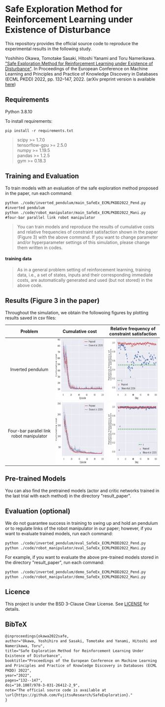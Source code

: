 # Safe Exploration Method for Reinforcement Learning under Existence of Disturbance

This repository provides the official source code to reproduce the experimental results in the following study.

Yoshihiro Okawa, Tomotake Sasaki, Hitoshi Yanami and Toru Namerikawa. ["Safe Exploration Method for Reinforcement Learning under Existence of Disturbance"](https://doi.org/10.1007/978-3-031-26412-2_9). In Proceedings of the European Conference on Machine Learning and Principles and Practice of Knowledge Discovery in Databases (ECML PKDD) 2022, pp. 132–147, 2022. (arXiv preprint version is available [here](https://arxiv.org/abs/2209.15452))

## Requirements
Python 3.8.10

To install requirements:

```setup
pip install -r requirements.txt
```

>scipy >= 1.7.0<br>
>tensorflow-gpu >= 2.5.0<br>
>numpy >= 1.19.5<br>
>pandas >= 1.2.5<br>
>gym >= 0.18.3

## Training and Evaluation

To train models with an evaluation of the safe exploration method proposed in the paper, run each command:

```train and evaluate
python ./code/inverted_pendulum/main_SafeEx_ECMLPKDD2022_Pend.py  #inverted pendulum
python ./code/robot_manipulator/main_SafeEx_ECMLPKDD2022_Mani.py  #four-bar parallel link robot manipulator
```

> You can train models and reproduce the results of cumulative costs and relative frequencies of constraint satisfaction shown in the paper (Figure 3) with the above command. If you want to change parameter and/or hyperparameter settings of this simulation, please change them written in codes.


#### training data
> As in a general problem setting of reinforcement learning, training data, i.e., a set of states, inputs and their corresponding immediate costs, are automatically generated and used (but not stored) in the above code.


## Results (Figure 3 in the paper)

Throughout the simulation, we obtain the followoing figures by plotting results saved in csv files:

|                      Problem                     |                       Cumulative cost                        |        Relative frequency of constraint satisfaction         |
| :----------------------------------------------------------: | :----------------------------------------------------------: | :----------------------------------------------------------: |
| Inverted pendulum |  <img src="./figs/cum_cost.png"  width="300" height="200">   |  <img src="figs/prob_const.png"  width="300" height="200">   |
|                          Four-bar parallel link robot manipulator                          | <img src="./figs/cum_cost_Mani.png"  width="300" height="200"> | <img src="figs/prob_const_Mani.png"  width="300" height="200"> |


## Pre-trained Models

You can also find the pretrained models (actor and critic networks trained in the last trial with each method) in the directory "result_paper".


## Evaluation (optional)

We do not guarantee success in training to swing up and hold an pendulum or to regulate links of the robot manipulator in our paper; however, if you want to evaluate trained models, run each command:

```
python ./code/inverted_pendulum/eval_SafeEx_ECMLPKDD2022_Pend.py
python ./code/robot_manipulator/eval_SafeEx_ECMLPKDD2022_Mani.py
```

For example, if you want to evaluate the above pre-trained models stored in the directory "result_paper", run each command:

```
python ./code/inverted_pendulum/demo_SafeEx_ECMLPKDD2022_Pend.py
python ./code/robot_manipulator/demo_SafeEx_ECMLPKDD2022_Mani.py
```


## Licence
This project is under the BSD 3-Clause Clear License. See [LICENSE](LICENSE) for details.

## BibTeX
```
@inproceedings{okawa2022safe,
author="Okawa, Yoshihiro and Sasaki, Tomotake and Yanami, Hitoshi and Namerikawa, Toru",
title="Safe Exploration Method for Reinforcement Learning Under Existence of Disturbance",
booktitle="Proceedings of the European Conference on Machine Learning and Principles and Practice of Knowledge Discovery in Databases (ECML PKDD) 2022",
year="2022",
pages="132--147",
doi="10.1007/978-3-031-26412-2_9",
note="The official source code is available at \url{https://github.com/FujitsuResearch/SafeExploration}."
}
```
